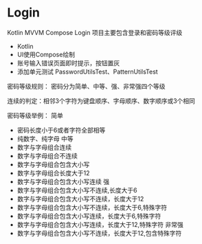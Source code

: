 # Login
Kotlin MVVM Compose Login
项目主要包含登录和密码等级评级

- Kotlin
- UI使用Compose绘制
- 账号输入错误页面即时提示，按钮置灰
- 添加单元测试 PasswordUtilsTest、PatternUtilsTest

密码等级规则：
密码分为简单、中等、强、非常强四个等级

连续的判定：相邻3个字符为键盘顺序、字母顺序、数字顺序或3个相同

密码等级举例：
简单
- 密码长度小于6或者字符全部相等
- 纯数字、纯字母
中等
- 数字与字母组合连续
- 数字与字母组合不连续
- 数字与字母组合包含大小写
- 数字与字母组合长度大于12
- 数字与字母组合包含大小写连续
强
- 数字与字母组合包含大小写不连续,长度大于6
- 数字与字母组合包含大小写不连续，长度大于12
- 数字与字母组合包含大小写不连续，长度大于6,特殊字符
- 数字与字母组合包含大小写连续，长度大于6,特殊字符
- 数字与字母组合包含大小写连续，长度大于12,特殊字符
非常强
- 数字与字母组合包含大小写不连续，长度大于12,包含特殊字符
